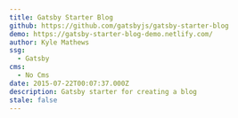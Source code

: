 ```yaml
---
title: Gatsby Starter Blog
github: https://github.com/gatsbyjs/gatsby-starter-blog
demo: https://gatsby-starter-blog-demo.netlify.com/
author: Kyle Mathews
ssg:
  - Gatsby
cms:
  - No Cms
date: 2015-07-22T00:07:37.000Z
description: Gatsby starter for creating a blog
stale: false
---
```

